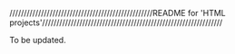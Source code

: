 //////////////////////////////////////////////////README for 'HTML projects'///////////////////////////////////////////////////////////////

To be updated.
